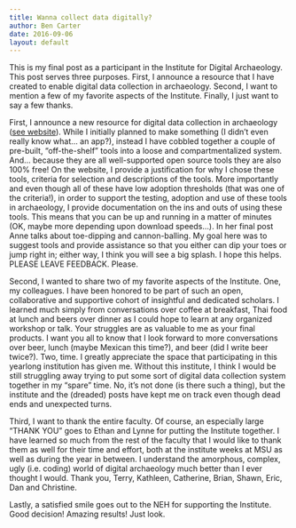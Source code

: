 ```yaml
---
title: Wanna collect data digitally?
author: Ben Carter 
date: 2016-09-06
layout: default
---
```


This is my final post as a participant in the Institute for Digital Archaeology. This post serves three purposes. First, I announce a resource that I have created to enable digital data collection in archaeology. Second, I want to mention a few of my favorite aspects of the Institute. Finally, I just want to say a few thanks.

First, I announce a new resource for digital data collection in archaeology ([see website](https://benjaminpcarter.com/digital-data-collection/)). While I initially planned to make something (I didn’t even really know what… an app?), instead I have cobbled together a couple of pre-built, “off-the-shelf” tools into a loose and compartmentalized system. And… because they are all well-supported open source tools they are also 100% free! On the website, I provide a justification for why I chose these tools, criteria for selection and descriptions of the tools. More importantly and even though all of these have low adoption thresholds (that was one of the criteria!), in order to support the testing, adoption and use of these tools in archaeology, I provide documentation on the ins and outs of using these tools. This means that you can be up and running in a matter of minutes (OK, maybe more depending upon download speeds…). In her final post Anne talks about toe-dipping and cannon-balling. My goal here was to suggest tools and provide assistance so that you either can dip your toes or jump right in; either way, I think you will see a big splash. I hope this helps. PLEASE LEAVE FEEDBACK. Please.

Second, I wanted to share two of my favorite aspects of the Institute. One, my colleagues. I have been honored to be part of such an open, collaborative and supportive cohort of insightful and dedicated scholars. I learned much simply from conversations over coffee at breakfast, Thai food at lunch and beers over dinner as I could hope to learn at any organized workshop or talk. Your struggles are as valuable to me as your final products. I want you all to know that I look forward to more conversations over beer, lunch (maybe Mexican this time?), and beer (did I write beer twice?). Two, time. I greatly appreciate the space that participating in this yearlong institution has given me. Without this institute, I think I would be still struggling away trying to put some sort of digital data collection system together in my “spare” time. No, it’s not done (is there such a thing), but the institute and the (dreaded) posts have kept me on track even though dead ends and unexpected turns.

Third, I want to thank the entire faculty. Of course, an especially large “THANK YOU” goes to Ethan and Lynne for putting the Institute together. I have learned so much from the rest of the faculty that I would like to thank them as well for their time and effort, both at the institute weeks at MSU as well as during the year in between. I understand the amorphous, complex, ugly (i.e. coding) world of digital archaeology much better than I ever thought I would. Thank you, Terry, Kathleen, Catherine, Brian, Shawn, Eric, Dan and Christine.

Lastly, a satisfied smile goes out to the NEH for supporting the Institute. Good decision! Amazing results! Just look.